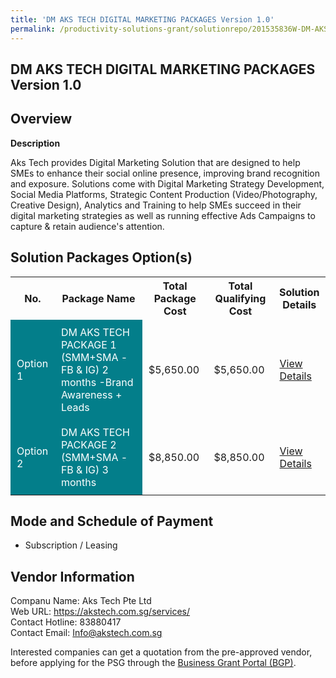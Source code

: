 ```yaml
---
title: 'DM AKS TECH DIGITAL MARKETING PACKAGES Version 1.0'
permalink: /productivity-solutions-grant/solutionrepo/201535836W-DM-AKS-TECH-DIGITAL-MARKETING-PACKAGES-v-1-0
---
```


## DM AKS TECH DIGITAL MARKETING PACKAGES Version 1.0

## Overview

**Description**

Aks Tech provides Digital Marketing Solution that are designed to help SMEs to enhance their social online presence, improving brand recognition and exposure. Solutions come with Digital Marketing Strategy Development, Social Media Platforms, Strategic Content Production (Video/Photography, Creative Design), Analytics and Training to help SMEs succeed in their digital marketing strategies as well as running effective Ads Campaigns to capture & retain audience's attention.

## Solution Packages Option(s)

<table>
<tr>
<th><b>No.</b></th>
<th><b>Package Name</b></th>
<th><b>Total Package Cost</b></th>
<th><b>Total Qualifying Cost</b></th>
<th><b>Solution Details</b></th>
</tr>
<tr>
<td style='padding: 10px; background-color: #037E8A; color: #FFFFFF;'>Option 1</td>
<td style='padding: 10px; background-color: #037E8A; color: #FFFFFF;'>DM AKS TECH PACKAGE 1 (SMM+SMA - FB & IG) 2 months -Brand Awareness + Leads</td>
<td style='padding: 10px;'>$5,650.00</td>
<td style='padding: 10px;'>$5,650.00</td>
<td style='padding: 10px;'><a href='/images/psg/AksTech_DMAKSTECH_Desensitised_Annex3_Part1.pdf' target='_blank'>View Details</a></td>
</tr>
<tr>
<td style='padding: 10px; background-color: #037E8A; color: #FFFFFF;'>Option 2</td>
<td style='padding: 10px; background-color: #037E8A; color: #FFFFFF;'>DM AKS TECH PACKAGE 2 (SMM+SMA - FB & IG) 3 months</td>
<td style='padding: 10px;'>$8,850.00</td>
<td style='padding: 10px;'>$8,850.00</td>
<td style='padding: 10px;'><a href='/images/psg/AksTech_DMAKSTECH_Desensitised_Annex3_Part2.pdf' target='_blank'>View Details</a></td>
</tr>
</table>

## Mode and Schedule of Payment

 - Subscription / Leasing

## Vendor Information

 Companu Name: Aks Tech Pte Ltd<br>Web URL: https://akstech.com.sg/services/ <br>Contact Hotline: 83880417 <br>Contact Email: Info@akstech.com.sg <br>

Interested companies can get a quotation from the pre-approved vendor, before applying for the PSG through the <a href='https://www.businessgrants.gov.sg/' target='_blank' rel='noopener'>Business Grant Portal (BGP)</a>.

<script src="/jquery/resize-tables.js"></script>
